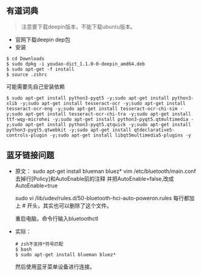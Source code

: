 ## 有道词典
> 注意要下载deepin版本，不能下载ubuntu版本。

- 官网下载deepin dep包
- 安装
```shell
$ cd Downloads
$ sudo dpkg -i youdao-dict_1.1.0-0-deepin_amd64.deb
$ sudo apt-get -f install
$ source .zshrc
```

可能需要先自己安装依赖
```shell
$ sudo apt-get install python3-pyqt5 -y;sudo apt-get install python3-xlib -y;sudo apt-get install tesseract-ocr -y;sudo apt-get install tesseract-ocr-eng -y;sudo apt-get install tesseract-ocr-chi-sim -y;sudo apt-get install tesseract-ocr-chi-tra -y;sudo apt-get install ttf-wqy-microhei -y;sudo apt-get install python3-pyqt5.qtmultimedia -y;sudo apt-get install python3-pyqt5.qtquick -y;sudo apt-get install python3-pyqt5.qtwebkit -y;sudo apt-get install qtdeclarative5-controls-plugin -y;sudo apt-get install libqt5multimedia5-plugins -y
```


## 蓝牙链接问题

- 原文：
  sudo apt-get install blueman bluez*
  vim /etc/bluetooth/main.conf
  去掉行[Policy]和AutoEnable前的注释
  并把AutoEnable=false,改成AutoEnable=true

  sudo vi /lib/udev/rules.d/50-bluetooth-hci-auto-poweron.rules
  每行都加上 # 开头，其实也可以删除了这个文件。

  重启电脑，命令行输入bluetoothctl

- 实际：
  ```shell
  # zsh不支持*符号匹配
  $ bash
  $ sudo apt-get install blueman bluez*
  ```
  然后使用蓝牙菜单设备进行连接。
  
